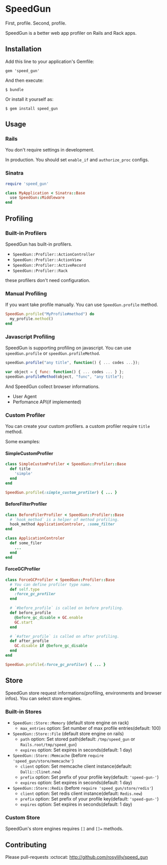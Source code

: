 # SpeedGun

First, profile. Second, profile.

SpeedGun is a better web app profiler on Rails and Rack apps.

## Installation

Add this line to your application's Gemfile:

    gem 'speed_gun'

And then execute:

    $ bundle

Or install it yourself as:

    $ gem install speed_gun

## Usage

### Rails

You don't require settings in development.

In production. You should set `enable_if` and `authorize_proc` configs.

### Sinatra

```ruby
require 'speed_gun'

class MyApplication < Sinatra::Base
  use SpeedGun::Middleware
end
```

## Profiling

### Built-in Profilers

SpeedGun has built-in profilers.

- `SpeedGun::Profiler::ActionController`
- `SpeedGun::Profiler::ActionView`
- `SpeedGun::Profiler::ActiveRecord`
- `SpeedGun::Profiler::Rack`

these profilers don't need configuration.

### Manual Profiling

If you want take profile manually. You can use `SpeedGun.profile` method.

```ruby
SpeedGun.profile("MyProfile#method") do
  my_profile.method()
end
```

### Javascript Profiling

SpeedGun is supporting profiling on javascript. You can use `speedGun.profile` or `speedGun.profileMethod`.

```javascript
speedGun.profile("any title", function() { ... codes ...});

var object = { func: function() { ... codes ... } };
speedGun.profileMethod(object, "func", "any title");
```

And SpeedGun collect browser informations.

- User Agent
- Perfomance API(if implemented)

### Custom Profiler

You can create your custom profilers. a custom profiler require `title` method.

Some examples:

#### SimpleCustomProfiler

```ruby
class SimpleCustomProfiler < SpeedGun::Profiler::Base
  def title
    'simple'
  end
end

SpeedGun.profile(:simple_custom_profiler) { ... }
```

#### BeforeFilterProfiler

```ruby
class BeforeFilerProfiler < SpeedGun::Profiler::Base
  # `hook_method` is a helper of method profiling.
  hook_method ApplicationControler, :some_filter
end

class ApplicationControler
  def some_filer
    ...
  end
end
```

#### ForceGCProfiler

```ruby
class ForceGCProfiler < SpeedGun::Profiler::Base
  # You can define profiler type name.
  def self.type
    :force_gc_profiler
  end

  # `#before_profile` is called on before profiling.
  def before_profile
    @before_gc_disable = GC.enable
    GC.start
  end

  # `#after_profile` is called on after profiling.
  def after_profile
    GC.disable if @before_gc_disable
  end
end

SpeedGun.profile(:force_gc_profiler) { ... }
```

## Store

SpeedGun store request informations(profiling, environments and browser infos). You can select store engines.

### Built-in Stores

- `SpeedGun::Store::Memory` (default store engine on rack)
  - `max_entries` option: Set number of max profile entries(default: 100)
- `SpeedGun::Store::File` (default store engine on rails)
  - `path` option: Set stored path(default: `/tmp/speed_gun` or `Rails.root/tmp/speed_gun`)
  - `expires` option: Set expires in seconds(default: 1 day)
- `SpeedGun::Store::Memcache` (before `require 'speed_gun/store/memcache'`)
  - `client` option: Set memcache client instance(default: `Dalli::Clinet.new`)
  - `prefix` option: Set prefix of your profile key(default: `'speed-gun-'`)
  - `expires` option: Set expires in seconds(default: 1 day)
- `SpeedGun::Store::Redis` (before `require 'speed_gun/store/redis'`)
  - `client` option: Set redis client instance(default: `Redis.new`)
  - `prefix` option: Set prefix of your profile key(default: `'speed-gun-'`)
  - `expires` option: Set expires in seconds(default: 1 day)

### Custom Store

SpeedGun's store engines requires `[]` and `[]=` methods.

## Contributing

Please pull-requests :octocat: <http://github.com/rosylilly/speed_gun>
